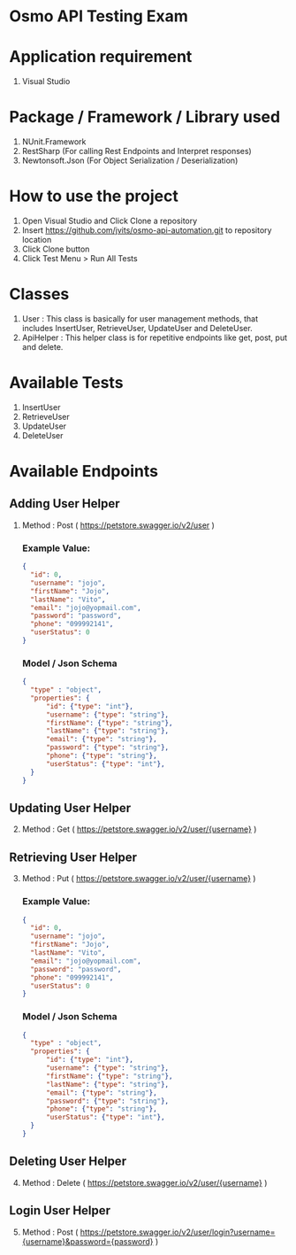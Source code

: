 # Osmo API Testing Exam

# Application requirement 
1. Visual Studio

# Package / Framework / Library used
1. NUnit.Framework
2. RestSharp (For calling Rest Endpoints and Interpret responses)
3. Newtonsoft.Json (For Object Serialization / Deserialization)

# How to use the project
1. Open Visual Studio and Click Clone a repository
2. Insert https://github.com/jvits/osmo-api-automation.git to repository location
3. Click Clone button
4. Click Test Menu > Run All Tests

# Classes
1. User : This class is basically for user management methods, that includes InsertUser, RetrieveUser, UpdateUser and DeleteUser.
2. ApiHelper : This helper class is for repetitive endpoints like get, post, put and delete.

# Available Tests
1. InsertUser
2. RetrieveUser
3. UpdateUser
4. DeleteUser

# Available Endpoints

## Adding User Helper
1. Method : Post  ( https://petstore.swagger.io/v2/user )
    ### Example Value: ###
    ```json
    {
      "id": 0,
      "username": "jojo",
      "firstName": "Jojo",
      "lastName": "Vito",
      "email": "jojo@yopmail.com",
      "password": "password",
      "phone": "099992141",
      "userStatus": 0
    }
    ```
    
    ### Model / Json Schema ###
    ```json
    {
      "type" : "object",
      "properties": {
          "id": {"type": "int"},
          "username": {"type": "string"},
          "firstName": {"type": "string"},
          "lastName": {"type": "string"},
          "email": {"type": "string"},
          "password": {"type": "string"},
          "phone": {"type": "string"},
          "userStatus": {"type": "int"},
      }
    }
    ```
## Updating User Helper
2. Method : Get ( https://petstore.swagger.io/v2/user/{username} )

## Retrieving User Helper
3. Method : Put ( https://petstore.swagger.io/v2/user/{username} )
    ### Example Value: ###
      ```json
      {
        "id": 0,
        "username": "jojo",
        "firstName": "Jojo",
        "lastName": "Vito",
        "email": "jojo@yopmail.com",
        "password": "password",
        "phone": "099992141",
        "userStatus": 0
      }
      ```
      
      ### Model / Json Schema ###
      ```json
      {
        "type" : "object",
        "properties": {
            "id": {"type": "int"},
            "username": {"type": "string"},
            "firstName": {"type": "string"},
            "lastName": {"type": "string"},
            "email": {"type": "string"},
            "password": {"type": "string"},
            "phone": {"type": "string"},
            "userStatus": {"type": "int"},
        }
      }
      ```

## Deleting User Helper
4. Method : Delete ( https://petstore.swagger.io/v2/user/{username} )

## Login User Helper
5. Method : Post ( https://petstore.swagger.io/v2/user/login?username={username}&password={password} )


